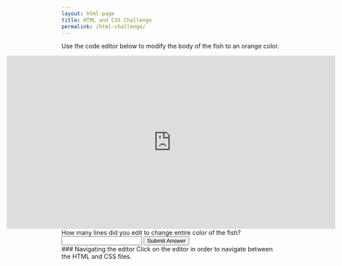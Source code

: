 ```yaml
---
layout: html-page
title: HTML and CSS Challenge
permalink: /html-challenge/
---
```


Use the code editor below to modify the body of the fish to an orange color.

<iframe src="https://embed.plnkr.co/hbQCmy9BQ5BWcMvcAmZB?show=app,preview"
        frameborder="0"
        width="150%"
        height="400px"
        style="margin: 0 auto; display: block; margin-left:-25%;" onload="access()" id="preview"></iframe>

<div class="form-group">
  <label for="edit">How many lines did you edit to change entire color of the fish?</label>
  <input type="test" class="form-control" id="edit">
        <button onclick="verifyAnswer()">Submit Answer</button>
</div>
<script>
function verifyAnswer(){
        if(document.getElementById("edit").value == 3){
                alert("Correct");
        } else {
                alert("Incorrect!");
        }
}
        /*
function access() {
   var iframe = document.getElementById("preview");
   var innerDoc = iframe.contentDocument || iframe.contentWindow.document;
   console.log(innerDoc.body);
   console.log(innerDoc.getElementsByClassName("fin")[0].style.backgroundColor);
   console.log(innerDoc.getElementsByClassName("fish-body")[0].style.backgroundColor);
   console.log(innerDoc.getElementsByClassName("fin")[1].style.backgroundColor);
}*/
</script>
### Navigating the editor
Click on the editor in order to navigate between the HTML and CSS files.


